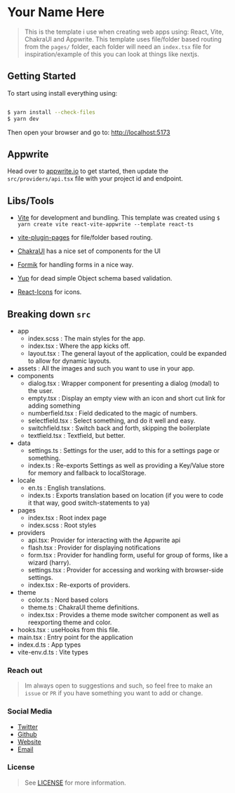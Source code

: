 # Your Name Here
> This is the template i use when creating web apps using: React, Vite, ChakraUI and Appwrite.
> This template uses file/folder based routing from the `pages/` folder, each folder will need an `index.tsx` file
> for inspiration/example of this you can look at things like nextjs.

## Getting Started
To start using install everything using:
```bash

$ yarn install --check-files
$ yarn dev

```

Then open your browser and go to: [http://localhost:5173](http://localhost:5173)

## Appwrite
Head over to [appwrite.io](https://appwrite.io) to get started, then update
the `src/providers/api.tsx` file with your project id and endpoint.

## Libs/Tools
- [Vite](https://vitejs.dev/) for development and bundling. This template was created using `$ yarn create vite react-vite-appwrite --template react-ts`

- [vite-plugin-pages](https://github.com/hannoeru/vite-plugin-pages) for file/folder based routing.

- [ChakraUI](https://chakra-ui.com/) has a nice set of components for the UI

- [Formik](https://formik.org/) for handling forms in a nice way.

- [Yup](https://github.com/jquense/yup) for dead simple Object schema based validation.

- [React-Icons](https://react-icons.github.io/react-icons/) for icons.

## Breaking down `src`
- app
  - index.scss : The main styles for the app.
  - index.tsx : Where the app kicks off.
  - layout.tsx : The general layout of the application, could be expanded to allow for dynamic layouts.
- assets : All the images and such you want to use in your app.
- components
  - dialog.tsx : Wrapper component for presenting a dialog (modal) to the user.
  - empty.tsx : Display an empty view with an icon and short cut link for adding something
  - numberfield.tsx : Field dedicated to the magic of numbers.
  - selectfield.tsx : Select something, and do it well and easy.
  - switchfield.tsx : Switch back and forth, skipping the boilerplate
  - textfield.tsx : Textfield, but better.
- data
  - settings.ts : Settings for the user, add to this for a settings page or something.
  - index.ts : Re-exports Settings as well as providing a Key/Value store for memory and fallback to localStorage.
- locale
  - en.ts : English translations.
  - index.ts : Exports translation based on location (if you were to code it that way, good switch-statements to ya)
- pages
  - index.tsx : Root index page
  - index.scss : Root styles
- providers
  - api.tsx: Provider for interacting with the Appwrite api
  - flash.tsx : Provider for displaying notifications
  - form.tsx : Provider for handling form, useful for group of forms, like a wizard (harry).
  - settings.tsx : Provider for accessing and working with browser-side settings.
  - index.tsx : Re-exports of providers.
- theme
  - color.ts : Nord based colors
  - theme.ts : ChakraUI theme definitions.
  - index.tsx : Provides a theme mode switcher component as well as reexporting theme and color.
- hooks.tsx : useHooks from this file.
- main.tsx : Entry point for the application
- index.d.ts : App types
- vite-env.d.ts : Vite types

### Reach out
> Im always open to suggestions and such, so feel free to make an `issue` or `PR` if you have something you want to add or change. 

### Social Media
- [Twitter](https://twitter.com/wesscope)
- [Github](https://github.com/wess)
- [Website](https://wess.io)
- [Email](mailto:opensource@wess.io)

### License
> See [LICENSE](LICENSE) for more information.
